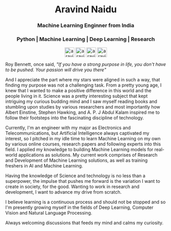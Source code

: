 <h1 align="center">Aravind Naidu</h1>
<h3 align="center">Machine Learning Enginner from India</h3>
<h3 align="center">Python | Machine Learning | Deep Learning | Research </h3>  

<p align="center">
<a href="www.linkedin.com/in/aravind-naidu" target="blank"><img align="center" src="https://cdn.jsdelivr.net/npm/simple-icons@3.0.1/icons/linkedin.svg" alt="aravindnaidulinkedin" height="30" width="30" /></a>
<a href="https://www.instagram.com/aravind.naidu/" target="blank"><img align="center" src="https://cdn.jsdelivr.net/npm/simple-icons@3.0.1/icons/instagram.svg" alt="aravindnaiduinstagram" height="30" width="30" /></a>
<a href="https://medium.com/@aravind.ai" target="blank"><img align="center" src="https://cdn.jsdelivr.net/npm/simple-icons@3.0.1/icons/medium.svg" alt="aravindnaidumedium" height="30" width="30" /></a>
<a href="https://twitter.com/aravind_ml" target="blank"><img align="center" src="https://cdn.jsdelivr.net/npm/simple-icons@3.0.1/icons/twitter.svg" alt="aravindnaidutwitter" height="30" width="30" /></a>
</p>


Roy Bennett, once said,
*"If you have a strong purpose in life, you don't have to be pushed. Your passion will drive you there"*

And I appreciate the part where my stars were aligned in such a way, that finding my purpose was not a challenging task.
From a pretty young age, I knew that I wanted to make a positive difference in this world and the people living in it.
Science was a pretty interesting subject that kept intriguing my curious budding mind and I saw myself reading books and stumbling upon studies by various researchers and most importantly how Albert Einstine, Stephen Hawking, and A. P. J Abdul Kalam inspired me to follow their footsteps into the fascinating discipline of technology.

Currently, I'm an engineer with my major as Electronics and Telecommunications, but Artificial Intelligence always captivated my interest, so I pitched in my idle time to learn Machine Learning on my own by various online courses, research papers and following experts into this field. 
I applied my knowledge to building Machine Learning models for real-world applications as solutions. 
My current work comprises of Research and Development of Machine Learning solutions, as well as training freshers in AI and Machine Learning.

Having the knowledge of Science and technology is no less than a superpower, the impulse that pushes me forward is the variation I want to create in society, for the good.
Wanting to work in research and development, I want to advance my drive from scratch. 

I believe learning is a continuous process and should not be stopped and so I'm presently growing myself in the fields of Deep Learning, Computer Vision and Natural Language Processing. 

Always welcoming discussions that feeds my mind and calms my curiosity.
